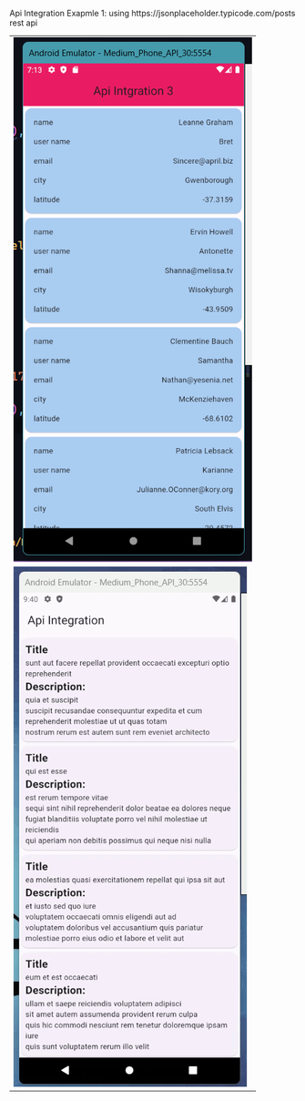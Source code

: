 <p> 
  Api Integration Exapmle 1: using<link> https://jsonplaceholder.typicode.com/posts</link> rest api
</p>
<table align="center">
<tr>
<td valign="top"><img src="https://github.com/suraj-khot-19/img/blob/main/img5.png" alt="see "></td>  

</tr>
<tr>
<td valign="top"><img src="https://github.com/suraj-khot-19/img/blob/main/ezgif-2-6b848d6774.gif" alt="see "></td>  
</table> 